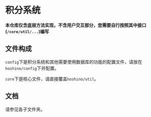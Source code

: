 # 积分系统

**本仓库仅含底层方法实现，不含用户交互部分，您需要自行按照其中接口(`/core/util/...`)编写**

## 文件构成

`config`下是积分系统和其他需要使用数据库的功能的配置文件，请放在`hoshino/config`下并配置。

`core`下是核心文件，请直接覆盖`hoshino/util`。

## 文档

请参见各子文件夹。
